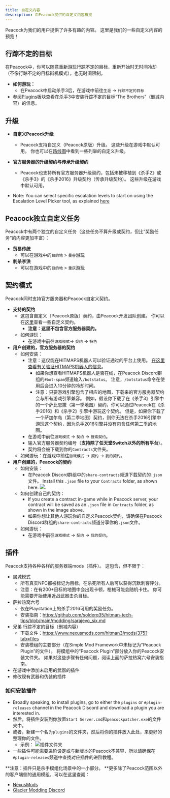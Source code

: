 ```yaml
---
title: 自定义内容
description: 由Peacock提供的自定义内容概览
---
```


Peacock为我们的用户提供了许多有趣的内容。 这里是我们的一些自定义内容的预览！

## 行踪不定的目标

在Peacock中，你可以随意重新游玩行踪不定的目标，重新开始时无时间冷却（不像行踪不定的目标街机模式），也无时间限制。

-   **如何游玩：**
    -   在Peacock中启动杀手3后，在游戏中前往`生涯` -> `行踪不定的目标`
-   参阅[Plugins](#plugins)板块查看在杀手3中安装行踪不定的目标“The Brothers”（删减内容）的信息。

## 升级

-   **自定义Peacock升级**

    -   Peacock支持自定义（Peacock原版）升级。 这些升级在游戏中默认可用。 你也可以在[路线图](./roadmaps.mdx)中看到一些列举的自定义升级。

-   **官方服务器的升级契约与传承升级契约**

    -   Peacock也支持所有官方服务器升级契约，包括未被移植到《杀手2》或《杀手3》的《杀手2016》升级契约（传承升级契约）。 这些升级在游戏中默认可用。

-   Note: You can select specific escalation levels to start on using the Escalation Level Picker tool, as explained [here](./intel/loadout-profiles-elp.md#escalation-level-picker)

## Peacock独立自定义任务

Peacock中有两个独立的自定义任务（这些任务不算升级或契约，但比“奖励任务”的内容更加丰富）：

-   **贸易传统**
    -   可以在游戏中的`目的地` > `曼谷`游玩
-   **刺杀李洪**
    -   可以在游戏中的`目的地` > `重庆`游玩

## 契约模式

Peacock同时支持官方服务器和Peacock自定义契约。

-   **支持的契约**
    -   这包含自定义（Peacock原版）契约，由Peacock开发团队创建。 你可以在[这里](./roadmaps.mdx)查看一些自定义契约。
        -   **注意：这里不包含官方服务器契约。**
    -   如何游玩：
        -   在游戏中前往`游戏模式`-> `契约` -> `特色`
-   **用户创建的，官方服务器的契约**
    -   如何安装：
        -   注意：这仅能在HITMAPS机器人可以验证通过的平台上使用。 [在这里查看有关验证HITMAPS机器人的信息](https://bot.hitmaps.com/)。
            -   如果你想查看HITMAPS机器人是否在线，在Peacock Discord群组的`#bot-spam`频道输入`/botstatus`。 注意，`/botstatus`命令在使用后会进入10分钟的冷却时间。
            -   注意：只要游戏引擎包含了相应的地图，下载来的官方服务器契约会与所有游戏引擎兼容。 例如，假设你下载了在《杀手3》引擎中的一个萨比恩撒（第一季地图）契约，你可以通过Peacock在《杀手2016》和《杀手2》引擎中游玩这个契约。 但是，如果你下载了一个萨加尔岛（第二季地图）契约，则你无法在杀手2016引擎中游玩这个契约，因为杀手2016引擎并没有包含任何第二季的地图。
        -   在游戏中前往`游戏模式` -> `契约` -> `搜索契约`。
        -   输入官方服务器契约编号（**支持除了任天堂Switch以外的所有平台**）。
        -   契约将会被下载到你的`Contracts`文件夹。
    -   如何游玩：在游戏中前往`游戏模式` -> `契约` -> `我的契约`。
-   **用户创建的，Peacock的契约**
    -   如何安装：
        -   在Peacock Discord群组中的`share-contracts`频道下载契约的`.json`文件。 Install this `.json` file to your `Contracts` folder, as shown here: ![](../static/img/./contracts_folder.png).
    -   如何创建自己的契约：
        -   If you create a contract in-game while in Peacock server, your contract will be saved as an `.json` file in `Contracts` folder, as shown in the image above.
        -   如果你想让其他人游玩你的自定义Peacock契约，请确保在Peacock Discord群组的`share-contracts`频道分享你的`.json`文件。
    -   如何游玩：
        -   在游戏中前往`游戏模式` -> `契约` -> `我的契约`。

## 插件

Peacock支持各种各样的服务器端mods（插件）。 这包含，但不限于：

-   屠城模式
    -   所有真实NPC都被标记为目标，在杀死所有人后可以获得沉默刺客评分。
    -   注意：在有200+目标的地图中会出现卡顿，枪械可能会随机卡住。 你可能需要开始使用近战武器击杀目标。
-   萨拉热窝六号
    -   仅在Playstation上的杀手2016可用的奖励任务。
    -   安装指南：https://github.com/solderq35/hitman-tech-tips/blob/main/modding/sarajevo_six.md
-   兄弟 行踪不定的目标（删减内容）
    -   下载文件：https://www.nexusmods.com/hitman3/mods/375?tab=files
    -   安装模组的主要部分（在Simple Mod Framework中未标记为”Peacock Plugin”的文件）。 将模组中的“Peacock Plugin”部分放入你的Peacock安装文件夹。 如果对这些步骤有任何问题，阅读上面的萨拉热窝六号安装指南。
-   在游戏中添加未启用的武器的插件
-   修改现有武器和伪装的插件

### 如何安装插件

-   Broadly speaking, to install plugins, go to either the `plugins` or `#plugin-releases` channel in the Peacock Discord and download a plugin you are interested in.
-   然后，将插件安装到你放置`Start Server.cmd`和`peacockpatcher.exe`的文件夹中。
-   或者，新建一个名为`plugins`的文件夹，然后将你的插件放入此处，来更好的整理你的文件。
    -   示例： ![插件文件夹](../static/img/./plugins_folder.png)
-   一些插件可能需要进阶设定或与新版本的Peacock不兼容，所以请确保在`#plugin-releases`频道中查找对应插件的进阶教程。

**注意：插件只是杀手模组化场景中的一小部分。 **更多除了Peacock范围以外的客户端侧的通用模组，可以在这里查阅：

-   [NexusMods](https://www.nexusmods.com/hitman3)
-   [Glacier Modding Discord](https://discord.com/invite/6UDtuYhZP6)
